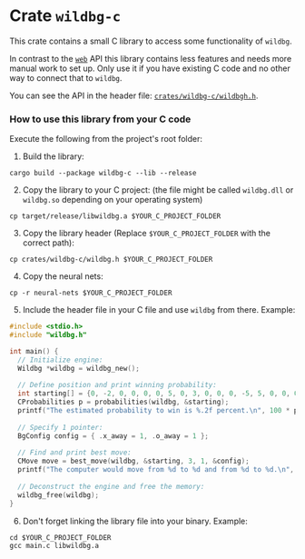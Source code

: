 # Crate `wildbg-c`

This crate contains a small C library to access some functionality of `wildbg`.

In contrast to the [`web`](../../crates/web/src/) API this library contains less features and needs more manual work to set up. Only use it if you have existing C code and no other way to connect that to `wildbg`.

You can see the API in the header file: [`crates/wildbg-c/wildbgh.h`](../../crates/wildbg-c/wildbg.h).

### How to use this library from your C code

Execute the following from the project's root folder:

1. Build the library:
```
cargo build --package wildbg-c --lib --release
```

2. Copy the library to your C project: (the file might be called `wildbg.dll` or `wildbg.so` depending on your operating system)
```
cp target/release/libwildbg.a $YOUR_C_PROJECT_FOLDER
```

3. Copy the library header (Replace `$YOUR_C_PROJECT_FOLDER` with the correct path):
```
cp crates/wildbg-c/wildbg.h $YOUR_C_PROJECT_FOLDER
```

4. Copy the neural nets:
```
cp -r neural-nets $YOUR_C_PROJECT_FOLDER
```

5. Include the header file in your C file and use `wildbg` from there. Example:
```c
#include <stdio.h>
#include "wildbg.h"

int main() {
  // Initialize engine:
  Wildbg *wildbg = wildbg_new();
  
  // Define position and print winning probability:
  int starting[] = {0, -2, 0, 0, 0, 0, 5, 0, 3, 0, 0, 0, -5, 5, 0, 0, 0, -3, 0, -5, 0, 0, 0, 0, 2, 0,};
  CProbabilities p = probabilities(wildbg, &starting);
  printf("The estimated probability to win is %.2f percent.\n", 100 * p.win);
  
  // Specify 1 pointer:
  BgConfig config = { .x_away = 1, .o_away = 1 };
  
  // Find and print best move:
  CMove move = best_move(wildbg, &starting, 3, 1, &config); 
  printf("The computer would move from %d to %d and from %d to %d.\n", move.detail1.from, move.detail1.to, move.detail2.from, move.detail2.to);
  
  // Deconstruct the engine and free the memory:
  wildbg_free(wildbg);  
}
```

6. Don't forget linking the library file into your binary. Example:
```
cd $YOUR_C_PROJECT_FOLDER
gcc main.c libwildbg.a
```
